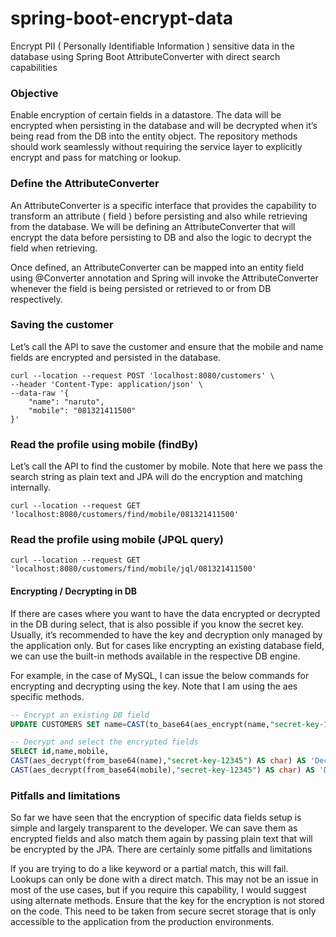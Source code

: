 # spring-boot-encrypt-data

Encrypt PII ( Personally Identifiable Information ) sensitive data in the database using Spring Boot AttributeConverter
with direct search capabilities

### Objective

Enable encryption of certain fields in a datastore.
The data will be encrypted when persisting in the database and will be decrypted when it’s being read from the DB into
the entity object.
The repository methods should work seamlessly without requiring the service layer to explicitly encrypt and pass for
matching or lookup.

### Define the AttributeConverter

An AttributeConverter is a specific interface that provides the capability to transform an attribute ( field ) before
persisting and also while retrieving from the database. We will be defining an AttributeConverter that will encrypt the
data before persisting to DB and also the logic to decrypt the field when retrieving.

Once defined, an AttributeConverter can be mapped into an entity field using @Converter annotation and Spring will
invoke the AttributeConverter whenever the field is being persisted or retrieved to or from DB respectively.

### Saving the customer

Let’s call the API to save the customer and ensure that the mobile and name fields are encrypted and persisted in the
database.

```shell
curl --location --request POST 'localhost:8080/customers' \
--header 'Content-Type: application/json' \
--data-raw '{
    "name": "naruto",
    "mobile": "081321411500"
}'
```

### Read the profile using mobile (findBy)

Let’s call the API to find the customer by mobile. Note that here we pass the search string as plain text and JPA will
do the encryption and matching internally.

```shell
curl --location --request GET 'localhost:8080/customers/find/mobile/081321411500'
```

### Read the profile using mobile (JPQL query)

```shell
curl --location --request GET 'localhost:8080/customers/find/mobile/jql/081321411500'
```

#### Encrypting / Decrypting in DB

If there are cases where you want to have the data encrypted or decrypted in the DB during select, that is also possible
if you know the secret key. Usually, it’s recommended to have the key and decryption only managed by the application
only. But for cases like encrypting an existing database field, we can use the built-in methods available in the
respective DB engine.

For example, in the case of MySQL, I can issue the below commands for encrypting and decrypting using the key. Note that
I am using the aes specific methods.

```sql
-- Encrypt an existing DB field
UPDATE CUSTOMERS SET name=CAST(to_base64(aes_encrypt(name,"secret-key-12345")) AS char) WHERE id = 10;

-- Decrypt and select the encrypted fields
SELECT id,name,mobile,
CAST(aes_decrypt(from_base64(name),"secret-key-12345") AS char) AS 'Decrypted Name',
CAST(aes_decrypt(from_base64(mobile),"secret-key-12345") AS char) AS 'Decrypted Mobile' FROM `pii-encrypt-demo`.CUSTOMERS;
```

### Pitfalls and limitations

So far we have seen that the encryption of specific data fields setup is simple and largely transparent to the
developer. We can save them as encrypted fields and also match them again by passing plain text that will be encrypted
by the JPA. There are certainly some pitfalls and limitations

If you are trying to do a like keyword or a partial match, this will fail. Lookups can only be done with a direct match.
This may not be an issue in most of the use cases, but if you require this capability, I would suggest using alternate
methods.
Ensure that the key for the encryption is not stored on the code. This need to be taken from secure secret storage that
is only accessible to the application from the production environments.